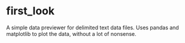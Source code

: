 first_look
==========

A simple data previewer for delimited text data files. Uses pandas and matplotlib to plot the data, without a lot of nonsense.
